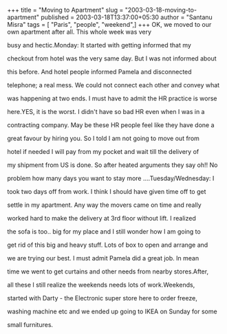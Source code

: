 +++
title = "Moving to Apartment"
slug = "2003-03-18-moving-to-apartment"
published = 2003-03-18T13:37:00+05:30
author = "Santanu Misra"
tags = [ "Paris", "people", "weekend",]
+++
OK, we moved to our own apartment after all. This whole week was very
busy and hectic.Monday: It started with getting informed that my
checkout from hotel was the very same day. But I was not informed about
this before. And hotel people informed Pamela and disconnected
telephone; a real mess. We could not connect each other and convey what
was happening at two ends. I must have to admit the HR practice is worse
here.YES, it is the worst. I didn't have so bad HR even when I was in a
contracting company. May be these HR people feel like they have done a
great favour by hiring you. So I told I am not going to move out from
hotel if needed I will pay from my pocket and wait till the delivery of
my shipment from US is done. So after heated arguments they say oh!! No
problem how many days you want to stay more ....Tuesday/Wednesday: I
took two days off from work. I think I should have given time off to get
settle in my apartment. Any way the movers came on time and really
worked hard to make the delivery at 3rd floor without lift. I realized
the sofa is too.. big for my place and I still wonder how I am going to
get rid of this big and heavy stuff. Lots of box to open and arrange and
we are trying our best. I must admit Pamela did a great job. In mean
time we went to get curtains and other needs from nearby stores.After,
all these I still realize the weekends needs lots of work.Weekends,
started with Darty - the Electronic super store here to order freeze,
washing machine etc and we ended up going to IKEA on Sunday for some
small furnitures.
